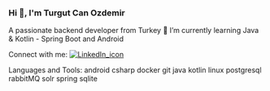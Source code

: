 ### Hi 👋, I'm Turgut Can Ozdemir

A passionate backend developer from Turkey
🌱 I’m currently learning Java & Kotlin - Spring Boot and Android

Connect with me: [![LinkedIn_icon](https://user-images.githubusercontent.com/88040794/219347254-96183525-9ec0-43d8-9ad1-120566271451.png "LinkedIn")](https://www.linkedin.com/in/tcozdemir/)

Languages and Tools:
android csharp docker git java kotlin linux postgresql rabbitMQ solr spring sqlite
